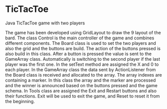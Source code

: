 # TicTacToe
Java TicTacToe game with two players

The game has been developed using GridLayout to draw the 9 layout of the bard. The class Control is the main controller of the game and combines different components. The Board class is used to set the two players and also the grid and the buttons are build. The action of the buttons pressed is also build in this class. After a button is pressed the value is sent to the GameArray class. Automatically is switching to the second player if the last player was the first one. In the setText method are assigned the X and 0 to each player.
	In the GameArray class the data sent by ActionListener from the Board class is received and allocated to the array. The array indexes are containing a marker. In this class the array and the marker are processed and the winner is announced based on the buttons pressed and the game schema. In Tools class are assigned the Exit and Restart buttons and also their functions. Exit will be used to exit the game, and Reset to reset it from the beginning.
